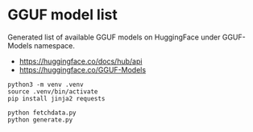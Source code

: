 # GGUF model list

Generated list of available GGUF models on HuggingFace under GGUF-Models
namespace.

- https://huggingface.co/docs/hub/api
- https://huggingface.co/GGUF-Models

```console
python3 -m venv .venv
source .venv/bin/activate
pip install jinja2 requests

python fetchdata.py
python generate.py
```
